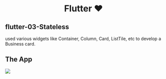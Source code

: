 <h1 align=center>Flutter ❤</h1>

## flutter-03-Stateless

used various widgets like Container, Column, Card, ListTile, etc to develop a Business card.

## The App
![](./.jpg)
